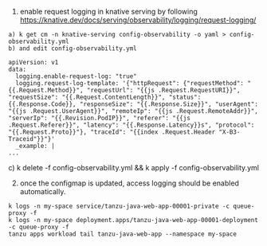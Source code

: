 
1. enable request logging in knative serving by following https://knative.dev/docs/serving/observability/logging/request-logging/
```
a) k get cm -n knative-serving config-observability -o yaml > config-observability.yml
b) and edit config-observability.yml

apiVersion: v1
data:
  logging.enable-request-log: "true"
  logging.request-log-template: '{"httpRequest": {"requestMethod": "{{.Request.Method}}", "requestUrl": "{{js .Request.RequestURI}}", "requestSize": "{{.Request.ContentLength}}", "status": {{.Response.Code}}, "responseSize": "{{.Response.Size}}", "userAgent": "{{js .Request.UserAgent}}", "remoteIp": "{{js .Request.RemoteAddr}}", "serverIp": "{{.Revision.PodIP}}", "referer": "{{js .Request.Referer}}", "latency": "{{.Response.Latency}}s", "protocol": "{{.Request.Proto}}"}, "traceId": "{{index .Request.Header "X-B3-Traceid"}}"}'
  _example: |
...
```
c) k delete -f config-observability.yml && k apply -f config-observability.yml

2. once the configmap is updated, access logging should be enabled automatically.
```
k logs -n my-space service/tanzu-java-web-app-00001-private -c queue-proxy -f
k logs -n my-space deployment.apps/tanzu-java-web-app-00001-deployment -c queue-proxy -f
tanzu apps workload tail tanzu-java-web-app --namespace my-space

```